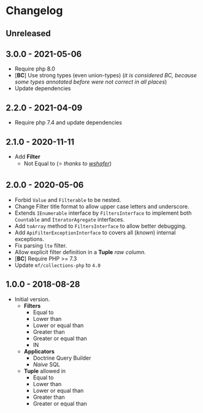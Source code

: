 # Changelog

<!-- We follow Semantic Versioning (https://semver.org/) and Keep a Changelog principles (https://keepachangelog.com/) -->
<!-- There should always be "Unreleased" section at the beginning. -->

## Unreleased

## 3.0.0 - 2021-05-06
- Require php 8.0
- [**BC**] Use strong types (even union-types) (_it is considered BC, because some types annotated before were not correct in all places_)
- Update dependencies

## 2.2.0 - 2021-04-09
- Require php 7.4 and update dependencies

## 2.1.0 - 2020-11-11
- Add **Filter**
    - Not Equal to (⭐  _thanks to [wshafer](https://github.com/wshafer)_)

## 2.0.0 - 2020-05-06
- Forbid `Value` and `Filterable` to be nested.
- Change Filter title format to allow upper case letters and underscore.
- Extends `IEnumerable` interface by `FiltersInterface` to implement both `Countable` and `IteratorAgregate` interfaces.
- Add `toArray` method to `FiltersInterface` to allow better debugging.
- Add `ApiFilterExceptionInterface` to covers all (_known_) internal exceptions.
- Fix parsing `lte` filter.
- Allow explicit filter definition in a **Tuple** _raw column_.
- [**BC**] Require PHP >= 7.3
- Update `mf/collections-php` to `4.0`

## 1.0.0 - 2018-08-28
- Initial version.
    - **Filters**
        - Equal to
        - Lower than
        - Lower or equal than
        - Greater than
        - Greater or equal than
        - IN
    - **Applicators**
        - Doctrine Query Builder
        - _Naive_ SQL
    - **Tuple** allowed in
        - Equal to
        - Lower than
        - Lower or equal than
        - Greater than
        - Greater or equal than
